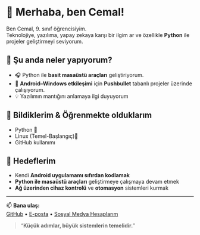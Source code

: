 # 👋 Merhaba, ben Cemal!

Ben Cemal, 9. sınıf öğrencisiyim.  
Teknolojiye, yazılıma, yapay zekaya karşı bir ilgim ar ve özellikle **Python** ile projeler geliştirmeyi seviyorum.  

## 🚀 Şu anda neler yapıyorum?
- 🎧 Python ile **basit masaüstü araçları** geliştiriyorum.  
- 📱 **Android–Windows etkileşimi** için **Pushbullet** tabanlı projeler üzerinde çalışıyorum.
- 💡 Yazılımın mantığını anlamaya ilgi duyuyorum  

## 🧠 Bildiklerim & Öğrenmekte olduklarım
- Python 🐍   
- Linux (Temel-Başlangıç)🧰  
- GitHub kullanımı   

## 🎯 Hedeflerim
- Kendi **Android uygulamamı sıfırdan kodlamak**  
- **Python ile masaüstü araçları** geliştirmeye çalışmaya devam etmek 
- **Ağ üzerinden cihaz kontrolü** ve **otomasyon** sistemleri kurmak  

---

📫 **Bana ulaş:**  
[GitHub](https://github.com/cemal201138) • [E-posta](mailto:evlicemal38@gmail.com) • [Sosyal Medya Hesaplarım](https://linktr.ee/CemalEvli)


> “**Küçük adımlar, büyük sistemlerin temelidir.**”

